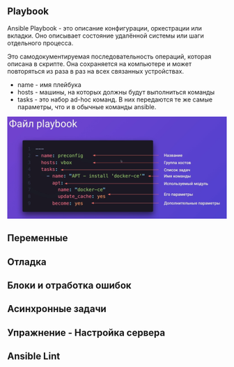 
## Playbook

Ansible Playbook - это описание конфигурации, оркестрации или вкладки. Оно описывает состояние удалённой системы или шаги отдельного процесса.

Это самодокументируемая последовательность операций, которая описана в скрипте. Она сохраняется на компьютере и может повторяться из раза в раз на всех связанных устройствах.

- name - имя плейбука
- hosts - машины, на которых должны будут выполниться команды
- tasks - это набор ad-hoc команд. В них передаются те же самые параметры, что и в обычные команды ansible.

![](_png/Pasted%20image%2020250111142409.png)




## Переменные


## Отладка



## Блоки и отработка ошибок



## Асинхронные задачи



## Упражнение - Настройка сервера



## Ansible Lint







